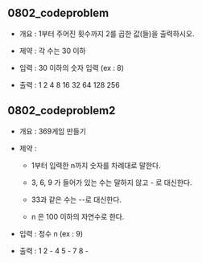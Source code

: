 ## 0802_codeproblem

- 개요 : 1부터 주어진 횟수까지 2를 곱한 값(들)을 출력하시오.

- 제약 : 각 수는 30 이하

- 입력 : 30 이하의 숫자 입력 (ex : 8)

- 출력 : 1 2 4 8 16 32 64 128 256





## 0802_codeproblem2

- 개요 : 369게임 만들기

- 제약 : 
  
  - 1부터 입력한 n까지 숫자를 차례대로 말한다.
  
  - 3, 6, 9 가 들어가 있는 수는 말하지 않고 - 로 대신한다.
  
  - 33과 같은 수는 --로 대신한다.
  
  - n 은 100 이하의 자연수로 한다.

- 입력 : 정수 n  (ex : 9)

- 출력 : 1 2 - 4 5 - 7 8 -
